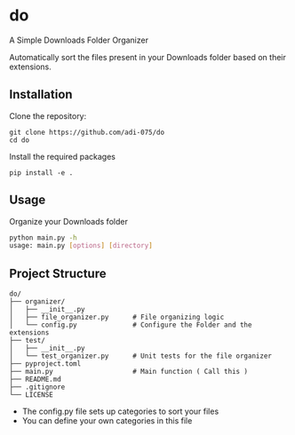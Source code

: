 # do 
A Simple Downloads Folder Organizer

Automatically sort the files present in your Downloads folder based on their extensions. 

## Installation
Clone the repository:
```
git clone https://github.com/adi-075/do
cd do
```

Install the required packages
```
pip install -e . 
```

## Usage
Organize your Downloads folder

```sh
python main.py -h
usage: main.py [options] [directory]

```

## Project Structure
```
do/                          
├── organizer/                
│   ├── __init__.py            
│   ├── file_organizer.py      # File organizing logic
│   └── config.py              # Configure the Folder and the extensions 
├── test/                     
│   ├── __init__.py            
│   └── test_organizer.py      # Unit tests for the file organizer
├── pyproject.toml             
├── main.py                    # Main function ( Call this )
├── README.md                  
├── .gitignore                
└── LICENSE
```

- The config.py file sets up categories to sort your files
- You can define your own categories in this file
